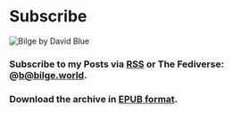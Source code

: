 # Subscribe

![Bilge by David Blue](https://i.snap.as/kT0kagG.png)

<!--emailsub-->

### Subscribe to my Posts via [**RSS**](https://bilge.world/feed/) or The Fediverse: **@b@bilge.world**.

### Download the archive in [EPUB format](https://bilge.world/.epub).